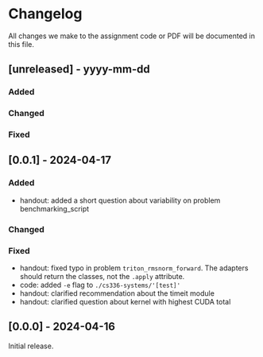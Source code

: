 # Changelog

All changes we make to the assignment code or PDF will be documented in this file.



## [unreleased] - yyyy-mm-dd

### Added

### Changed

### Fixed

## [0.0.1] - 2024-04-17

### Added

- handout: added a short question about variability on problem benchmarking_script

### Changed

### Fixed

- handout: fixed typo in problem `triton_rmsnorm_forward`. The adapters should
  return the classes, not the `.apply` attribute.
- code: added `-e` flag to `./cs336-systems/'[test]'`
- handout: clarified recommendation about the timeit module
- handout: clarified question about kernel with highest CUDA total

## [0.0.0] - 2024-04-16

Initial release.
